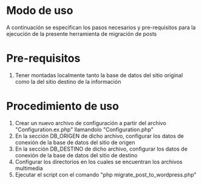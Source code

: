 # Modo de uso

A continuación se especifican los pasos necesarios y pre-requisitos para la ejecución de la presente herramienta de migración de posts

# Pre-requisitos
1. Tener montadas localmente tanto la base de datos del sitio original como la del sitio destino de la información

# Procedimiento de uso
1. Crear un nuevo archivo de configuración a partir del archivo "Configuration.ex.php" llamandolo "Configuration.php"
2. En la sección DB_ORIGEN de dicho archivo, configurar los datos de conexión de la base de datos del sitio de origen
3. En la sección DB_DESTINO de dicho archivo, configurar los datos de conexión de la base de datos del sitio de destino
4. Configurar los directorios en los cuales se encuentran los archivos multimedia
5. Ejecutar el script con el comando "php migrate_post_to_wordpress.php" 
